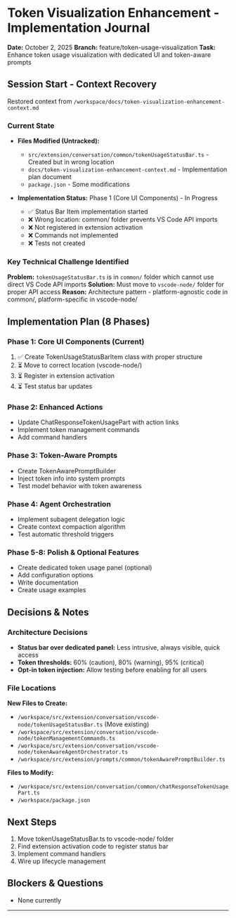 # Token Visualization Enhancement - Implementation Journal
**Date:** October 2, 2025
**Branch:** feature/token-usage-visualization
**Task:** Enhance token usage visualization with dedicated UI and token-aware prompts

## Session Start - Context Recovery
Restored context from `/workspace/docs/token-visualization-enhancement-context.md`

### Current State
- **Files Modified (Untracked):**
  - `src/extension/conversation/common/tokenUsageStatusBar.ts` - Created but in wrong location
  - `docs/token-visualization-enhancement-context.md` - Implementation plan document
  - `package.json` - Some modifications

- **Implementation Status:** Phase 1 (Core UI Components) - In Progress
  - ✅ Status Bar Item implementation started
  - ❌ Wrong location: common/ folder prevents VS Code API imports
  - ❌ Not registered in extension activation
  - ❌ Commands not implemented
  - ❌ Tests not created

### Key Technical Challenge Identified
**Problem:** `tokenUsageStatusBar.ts` is in `common/` folder which cannot use direct VS Code API imports
**Solution:** Must move to `vscode-node/` folder for proper API access
**Reason:** Architecture pattern - platform-agnostic code in common/, platform-specific in vscode-node/

## Implementation Plan (8 Phases)

### Phase 1: Core UI Components (Current)
1. ✅ Create TokenUsageStatusBarItem class with proper structure
2. ⏳ Move to correct location (vscode-node/)
3. ⏳ Register in extension activation
4. ⏳ Test status bar updates

### Phase 2: Enhanced Actions
- Update ChatResponseTokenUsagePart with action links
- Implement token management commands
- Add command handlers

### Phase 3: Token-Aware Prompts
- Create TokenAwarePromptBuilder
- Inject token info into system prompts
- Test model behavior with token awareness

### Phase 4: Agent Orchestration
- Implement subagent delegation logic
- Create context compaction algorithm
- Test automatic threshold triggers

### Phase 5-8: Polish & Optional Features
- Create dedicated token usage panel (optional)
- Add configuration options
- Write documentation
- Create usage examples

## Decisions & Notes

### Architecture Decisions
- **Status bar over dedicated panel:** Less intrusive, always visible, quick access
- **Token thresholds:** 60% (caution), 80% (warning), 95% (critical)
- **Opt-in token injection:** Allow testing before enabling for all users

### File Locations
**New Files to Create:**
- `/workspace/src/extension/conversation/vscode-node/tokenUsageStatusBar.ts` (Move existing)
- `/workspace/src/extension/conversation/vscode-node/tokenManagementCommands.ts`
- `/workspace/src/extension/conversation/vscode-node/tokenAwareAgentOrchestrator.ts`
- `/workspace/src/extension/prompts/common/tokenAwarePromptBuilder.ts`

**Files to Modify:**
- `/workspace/src/extension/conversation/common/chatResponseTokenUsagePart.ts`
- `/workspace/package.json`

## Next Steps
1. Move tokenUsageStatusBar.ts to vscode-node/ folder
2. Find extension activation code to register status bar
3. Implement command handlers
4. Wire up lifecycle management

## Blockers & Questions
- None currently

---
